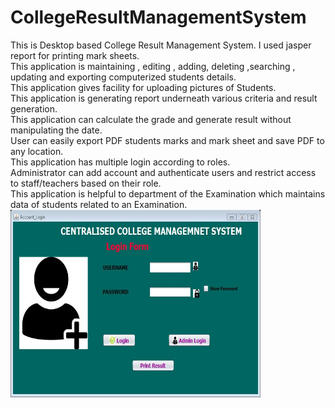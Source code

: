 # CollegeResultManagementSystem
This is Desktop based College Result Management System. I used jasper report for printing mark sheets.<br>This application is maintaining , editing , adding, deleting ,searching , updating and exporting computerized students details.<br>This application gives facility for uploading pictures of Students.<br>This application is generating report underneath various criteria and result generation.<br>This application can calculate the grade and generate result without manipulating the date.<br>User can easily export PDF students marks and mark sheet and save PDF to any location.<br>This application has multiple login according to roles.<br>Administrator can add account and authenticate users and restrict access to staff/teachers based on their role.<br>This application is helpful to department of the Examination which maintains data of students related to an Examination.<br>
<img src="images/Screenshot1.jpg" height="300" width="400">
